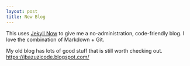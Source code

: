 ```yaml
---
layout: post
title: New Blog
---
```


This uses [Jekyll Now](https://github.com/barryclark/jekyll-now) to give me a no-administration, code-friendly blog. I love the combination of Markdown + Git.

My old blog has lots of good stuff that is still worth checking out. https://jbazuzicode.blogspot.com/

